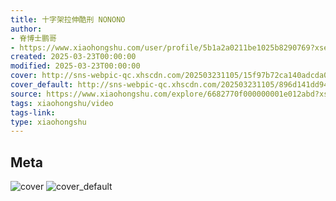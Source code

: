 ```yaml
---
title: 十字架拉伸酷刑 NONONO
author:
- 脊博士鹏哥
- https://www.xiaohongshu.com/user/profile/5b1a2a0211be1025b8290769?xsec_token=undefined
created: 2025-03-23T00:00:00
modified: 2025-03-23T00:00:00
cover: http://sns-webpic-qc.xhscdn.com/202503231105/15f97b72ca140adcda0035b77047512d/spectrum/1040g34o314n37oe1lq0g4a6234l041r9r7g6tq8!nc_n_webp_prv_1
cover_default: http://sns-webpic-qc.xhscdn.com/202503231105/896d141dd94596d968db0c6b50e16a3b/spectrum/1040g34o314n37oe1lq0g4a6234l041r9r7g6tq8!nc_n_webp_mw_1
source: https://www.xiaohongshu.com/explore/6682770f000000001e012abd?xsec_token=AB9TmshW3tjtIwp5FYzmFp8T8VVSRRZUUPc3EMNl6ipeI=
tags: xiaohongshu/video
tags-link:
type: xiaohongshu
---
```


## Meta

![cover](http://sns-webpic-qc.xhscdn.com/202503231105/15f97b72ca140adcda0035b77047512d/spectrum/1040g34o314n37oe1lq0g4a6234l041r9r7g6tq8!nc_n_webp_prv_1)
![cover_default](http://sns-webpic-qc.xhscdn.com/202503231105/896d141dd94596d968db0c6b50e16a3b/spectrum/1040g34o314n37oe1lq0g4a6234l041r9r7g6tq8!nc_n_webp_mw_1)
